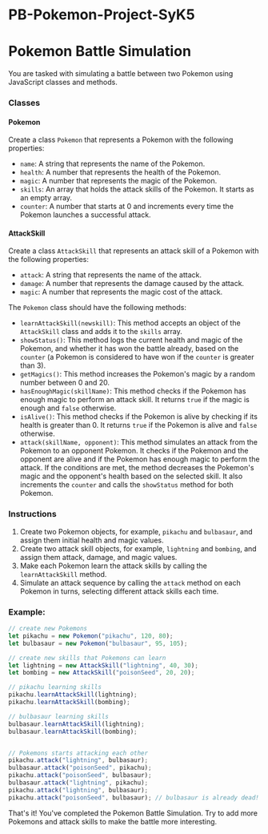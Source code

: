 # PB-Pokemon-Project-SyK5

# Pokemon Battle Simulation

You are tasked with simulating a battle between two Pokemon using JavaScript classes and methods. 

### Classes

#### Pokemon

Create a class `Pokemon` that represents a Pokemon with the following properties:

- `name`: A string that represents the name of the Pokemon.
- `health`: A number that represents the health of the Pokemon.
- `magic`: A number that represents the magic of the Pokemon.
- `skills`: An array that holds the attack skills of the Pokemon. It starts as an empty array.
- `counter`: A number that starts at 0 and increments every time the Pokemon launches a successful attack.

#### AttackSkill

Create a class `AttackSkill` that represents an attack skill of a Pokemon with the following properties:

- `attack`: A string that represents the name of the attack.
- `damage`: A number that represents the damage caused by the attack.
- `magic`: A number that represents the magic cost of the attack.

The `Pokemon` class should have the following methods:

- `learnAttackSkill(newskill)`: This method accepts an object of the `AttackSkill` class and adds it to the `skills` array.
- `showStatus()`: This method logs the current health and magic of the Pokemon, and whether it has won the battle already, based on the `counter` (a Pokemon is considered to have won if the `counter` is greater than 3).
- `getMagics()`: This method increases the Pokemon's magic by a random number between 0 and 20.
- `hasEnoughMagic(skillName)`: This method checks if the Pokemon has enough magic to perform an attack skill. It returns `true` if the magic is enough and `false` otherwise.
- `isAlive()`: This method checks if the Pokemon is alive by checking if its health is greater than 0. It returns `true` if the Pokemon is alive and `false` otherwise.
- `attack(skillName, opponent)`: This method simulates an attack from the Pokemon to an opponent Pokemon. It checks if the Pokemon and the opponent are alive and if the Pokemon has enough magic to perform the attack. If the conditions are met, the method decreases the Pokemon's magic and the opponent's health based on the selected skill. It also increments the `counter` and calls the `showStatus` method for both Pokemon.

### Instructions

1. Create two Pokemon objects, for example, `pikachu` and `bulbasaur`, and assign them initial health and magic values.
2. Create two attack skill objects, for example, `lightning` and `bombing`, and assign them attack, damage, and magic values.
3. Make each Pokemon learn the attack skills by calling the `learnAttackSkill` method.
4. Simulate an attack sequence by calling the `attack` method on each Pokemon in turns, selecting different attack skills each time.

### Example:

```js
// create new Pokemons
let pikachu = new Pokemon("pikachu", 120, 80);
let bulbasaur = new Pokemon("bulbasaur", 95, 105);

// create new skills that Pokemons can learn
let lightning = new AttackSkill("lightning", 40, 30);
let bombing = new AttackSkill("poisonSeed", 20, 20);

// pikachu learning skills
pikachu.learnAttackSkill(lightning);
pikachu.learnAttackSkill(bombing);

// bulbasaur learning skills
bulbasaur.learnAttackSkill(lightning);
bulbasaur.learnAttackSkill(bombing);


// Pokemons starts attacking each other
pikachu.attack("lightning", bulbasaur);
bulbasaur.attack("poisonSeed", pikachu);
pikachu.attack("poisonSeed", bulbasaur);
bulbasaur.attack("lightning", pikachu);
pikachu.attack("lightning", bulbasaur);
pikachu.attack("poisonSeed", bulbasaur); // bulbasaur is already dead!
```

That's it! You've completed the Pokemon Battle Simulation. Try to add more Pokemons and attack skills to make the battle more interesting.
